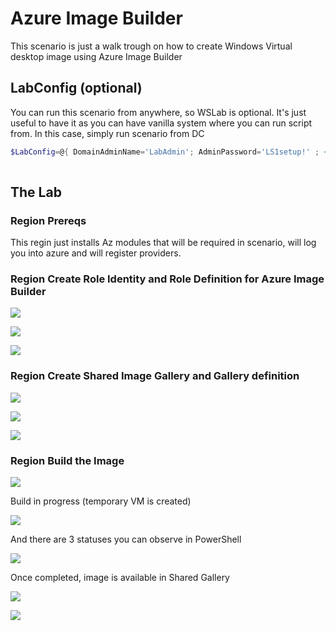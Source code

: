 # Azure Image Builder

This scenario is just a walk trough on how to create Windows Virtual desktop image using Azure Image Builder

## LabConfig (optional)

You can run this scenario from anywhere, so WSLab is optional. It's just useful to have it as you can have vanilla system where you can run script from. In this case, simply run scenario from DC

```powershell
$LabConfig=@{ DomainAdminName='LabAdmin'; AdminPassword='LS1setup!' ; <#Prefix = 'WSLab-'#> ; DCEdition='4'; Internet=$true ; TelemetryLevel='Full' ; TelemetryNickname='' ; AdditionalNetworksConfig=@(); VMs=@()}
 
```

## The Lab

### Region Prereqs

This regin just installs Az modules that will be required in scenario, will log you into azure and will register providers.

### Region Create Role Identity and Role Definition for Azure Image Builder

![](/Scenarios/Azure%20Image%20Builder/Screenshots/Edge01.png)

![](/Scenarios/Azure%20Image%20Builder/Screenshots/Edge02.png)

![](/Scenarios/Azure%20Image%20Builder/Screenshots/Edge03.png)

### Region Create Shared Image Gallery and Gallery definition

![](/Scenarios/Azure%20Image%20Builder/Screenshots/Edge04.png)

![](/Scenarios/Azure%20Image%20Builder/Screenshots/Edge05.png)

![](/Scenarios/Azure%20Image%20Builder/Screenshots/Edge06.png)

### Region Build the Image

![](/Scenarios/Azure%20Image%20Builder/Screenshots/PowerShell01.png)

Build in progress (temporary VM is created)

![](/Scenarios/Azure%20Image%20Builder/Screenshots/Edge07.png)

And there are 3 statuses you can observe in PowerShell

![](/Scenarios/Azure%20Image%20Builder/Screenshots/PowerShell02.png)

Once completed, image is available in Shared Gallery

![](/Scenarios/Azure%20Image%20Builder/Screenshots/Edge08.png)

![](/Scenarios/Azure%20Image%20Builder/Screenshots/Edge09.png)